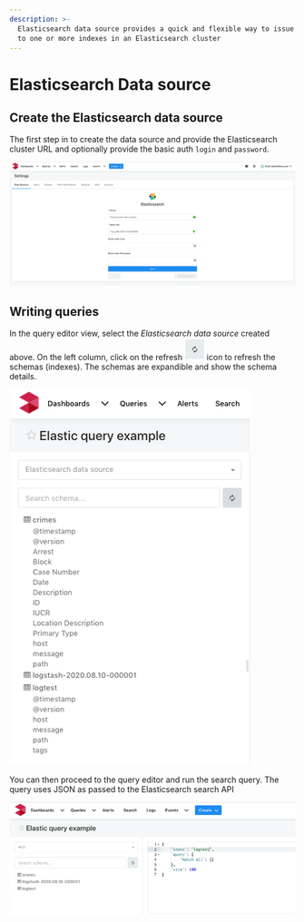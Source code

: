 ```yaml
---
description: >-
  Elasticsearch data source provides a quick and flexible way to issue queries
  to one or more indexes in an Elasticsearch cluster
---
```


# Elasticsearch Data source

## Create the Elasticsearch data source

The first step in to create the data source and provide the Elasticsearch cluster URL and optionally provide  the basic auth `login` and `password`.

![Configuring the Elasticsearch data source](<.gitbook/assets/Screen Shot 2020-08-10 at 5.26.18 PM.png>)

## Writing queries

In the query editor view, select the _Elasticsearch data source_ created above. On the left column, click on the refresh <img src=".gitbook/assets/Screen Shot 2020-08-10 at 10.07.50 PM.png" alt="" data-size="original"> icon to refresh the schemas (indexes). The schemas are expandible and show the schema details.

![Refresh and lookup Elasticsearch indexes](<.gitbook/assets/Screen Shot 2020-08-10 at 10.06.48 PM.png>)

&#x20;You can then proceed to the query editor and run the search query. The query uses JSON as passed to the Elasticsearch search API

![Writing a search query against an Elasticsearch index](<.gitbook/assets/Screen Shot 2020-08-10 at 10.09.21 PM.png>)

